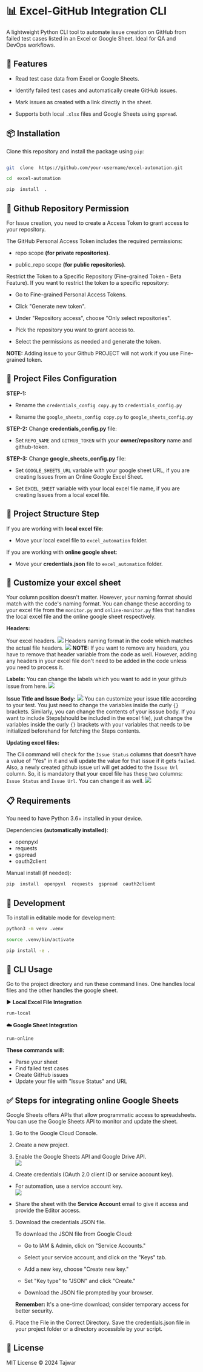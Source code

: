 
# 📊 Excel-GitHub Integration CLI

  
A lightweight Python CLI tool to automate issue creation on GitHub from failed test cases listed in an Excel or Google Sheet. Ideal for QA and DevOps workflows.


## 🚀 Features

- Read test case data from Excel or Google Sheets.

- Identify failed test cases and automatically create GitHub issues.

- Mark issues as created with a link directly in the sheet.

- Supports both local `.xlsx` files and Google Sheets using `gspread`.


## 📦 Installation

  
Clone this repository and install the package using `pip`:

```bash

git  clone  https://github.com/your-username/excel-automation.git

cd  excel-automation

pip  install  .

```
## 🔐 Github Repository Permission

For Issue creation, you need to create a Access Token to grant access to your repository.

The GitHub Personal Access Token includes the required permissions:

-   repo scope **(for private repositories)**.
    
-   public_repo scope **(for public repositories)**.

Restrict the Token to a Specific Repository (Fine-grained Token - Beta Feature). If you want to restrict the token to a specific repository:

-   Go to Fine-grained Personal Access Tokens.
    
-   Click "Generate new token".
    
-   Under "Repository access", choose "Only select repositories".
    
-   Pick the repository you want to grant access to.
    
-   Select the permissions as needed and generate the token.

**NOTE:** Adding issue to your Github PROJECT will not work if you use Fine-grained token.

## 📁 Project Files Configuration

 **STEP-1:**
- Rename the `credentials_config copy.py` to `credentials_config.py`

- Rename the `google_sheets_config copy.py` to `google_sheets_config.py`

**STEP-2:**
Change **credentials_config.py** file:

- Set `REPO_NAME` and `GITHUB_TOKEN` with your **owner/repository** name and github-token.

**STEP-3:**
Change **google_sheets_config.py** file:

- Set `GOOGLE_SHEETS_URL` variable with your google sheet URL, if you are creating Issues from an Online Google Excel Sheet.

- Set `EXCEL_SHEET` variable with your local excel file name, if you are creating Issues from a local excel file.

## 📁 Project Structure Step

If you are working with **local excel file**:

-  Move your local excel file to `excel_automation` folder.

If you are working with **online google sheet**:

-  Move your **credentials.json** file  to `excel_automation` folder.

## 🔧 Customize your excel sheet

Your column position doesn't matter. However, your naming format should match with the code's naming format. You can change these according to your excel file from the `monitor.py` and `online-monitor.py` files that handles the local excel file and the online google sheet respectively.

**Headers:**

Your excel headers.
**![](https://lh7-rt.googleusercontent.com/docsz/AD_4nXeSq-d2F4FVGQFZQO-7Wic74SK6wFXKFvvmK3QKVrRgZdCEZ0LelXnYLohM9bX7KfF0jv1iBnrVBgkznYeyRXGf4P8pmhygJ73XTX9fopEc8NN6HDQUKMPvrzGo9U8WViFlwD29iQ?key=beP0j_3tn44urSvduz72LASw)**
Headers naming format in the code which matches the actual file headers.
![](https://lh7-rt.googleusercontent.com/docsz/AD_4nXc2ylFlwEDsUHLdui0luzrwl0f6MNI79FQ4n5rt7IffLMsOeH9s4HcJk2Hn2P6U4Ww_38aPI_4SxcYtm_L4PpjekK7-94cr-s01o6S5A1dYHegunkcekYP2CRYaA2Pq66AUjBAGkA?key=beP0j_3tn44urSvduz72LASw)
**NOTE:** If you want to remove any headers, you have to remove that header variable from the code as well. However, adding any headers in your excel file don't need to be added in the code unless you need to process it.

**Labels:**
You can change the labels which you want to add in your github issue from here.
**![](https://lh7-rt.googleusercontent.com/docsz/AD_4nXdEpk3tHSS8Zu2KbV2dg3luSl_MEN5K2QylAq9MrmxmPTAS9zkegdkB4PaC_IdEl_jM1ETqyZsaI7FuBFfjL8kf-UXBzxjsEgp2xHcSp6TZZg16MttqVtuRkKvJJcyfk8F3XYkA?key=beP0j_3tn44urSvduz72LASw)**

**Issue Title and Issue Body:**
**![](https://lh7-rt.googleusercontent.com/docsz/AD_4nXcYNJXgpNjaKvpkAUG138d_MEetQYcoTd5Ox0hU6QzJViFtUUIT7E7rDQtBcqZLv9-foMCJEINQDskumDgS3v83FV4wbCd51CYv22hdrjiLOdxiq7RZrNIF8JgrrSB_YJ8hde50DQ?key=beP0j_3tn44urSvduz72LASw)**
You can customize your issue title according to your test. You just need to change the variables inside the curly `{}` brackets.
Similarly, you can change the contents of your isssue body. If you want to include Steps(should be included in the excel file), just change the variables inside the curly `{}` brackets with your variables that needs to be initialized beforehand for fetching the Steps contents.

**Updating excel files:**

The Cli command will check for the `Issue Status` columns that doesn't have a value of "Yes" in it and will update the value for that issue if it gets `failed`.
Also, a newly created github issue url will get added to the `Issue Url` column. So, it is mandatory that your excel file has these two columns: `Issue Status` and  `Issue Url`. You can change it as well.
**![](https://lh7-rt.googleusercontent.com/docsz/AD_4nXd9zpNeXtTxTYVWqYjPpjmRscgztj-WGO_LKy70egK6TnSjvdd7XwFH8IZ4DHR5jRd0I9KUeitIrfF_ufmScaCXu09RDnNabdEeUjkhnptgxP26xTdCowzwdGbqv_sGE-Wi1lU_9Q?key=beP0j_3tn44urSvduz72LASw)**

## 📋 Requirements

You need to have Python 3.6+ installed in your device.

Dependencies **(automatically installed)**:

- openpyxl
- requests
- gspread
- oauth2client

Manual install (if needed):

```bash
pip  install  openpyxl  requests  gspread  oauth2client
```

## 🔧 Development

To install in editable mode for development:
```bash
python3 -m venv .venv

source .venv/bin/activate

pip install -e .
```

## 🧾 CLI Usage

Go to the project directory and run these command lines. One handles local files and the other handles the google sheet.

**▶️ Local Excel File Integration**

```bash
run-local
```

**☁️ Google Sheet Integration**

```bash
run-online
```
**These commands will:**
- Parse your sheet
- Find failed test cases
- Create GitHub issues
- Update your file with "Issue Status" and URL

## ✅ Steps for integrating online Google Sheets

Google Sheets offers APIs that allow programmatic access to spreadsheets. You can use the Google Sheets API to monitor and update the sheet.

1.  Go to the Google Cloud Console.
    
2.  Create a new project.
    
3.  Enable the Google Sheets API and Google Drive API.  
		    ![](https://lh7-rt.googleusercontent.com/docsz/AD_4nXctDm_tATe2VXkPOsBTUTEi-KZwQwBLJzQ_2S0rqBU9b0bisuVd_BK3Frg031PZ5-hBgCFJpQfde-rrxddsFNblHBhjBMp49_KxjfTXd-zmMFppqBuJagXjEbKWxE0Yp6wFlZT4?key=beP0j_3tn44urSvduz72LASw)
    
4.  Create credentials (OAuth 2.0 client ID or service account key).  

   - For automation, use a service account key.  
      ![](https://lh7-rt.googleusercontent.com/docsz/AD_4nXd7WnMfPbFRVsz2kc1-Suw7ZB0UW0q1ZympgRu1VjEWYmwKVsoZ-I71bMCAxYLsVvOZGHYOS1BIm4Dd_9JKYc3dfWRtfE2KOGbbYuZtKIM8l8pETWguVM4WrrIRwgQMmCOT-X4cgA?key=beP0j_3tn44urSvduz72LASw)
    

- Share the sheet with the **Service Account** email to give it access and provide the Editor access.

5.  Download the credentials JSON file.  

	 To download the JSON file from Google Cloud:
	 
	-   Go to IAM & Admin, click on "Service Accounts."    

	-   Select your service account, and click on the "Keys" tab.

	-   Add a new key, choose "Create new key."

	-   Set "Key type" to "JSON" and click "Create."

	-   Download the JSON file prompted by your browser.
    
	**Remember:** It's a one-time download; consider temporary access for better security.  

6.  Place the File in the Correct Directory.
     Save the credentials.json file in your project folder or a directory accessible by your script.
  
## 📄 License

MIT License © 2024 Tajwar


